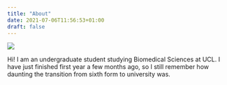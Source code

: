 ```yaml
---
title: "About"
date: 2021-07-06T11:56:53+01:00
draft: false
---
```

<style> 
	.text-align-left{
		text-align: left

}
</style>
<div class="flex">
<div class="w-30 mr2 pv3" > 
<img src="/images/cruciform.jpg" />

 </div>


<div class="w-70"> 
	<p class = "text-align-left" = >Hi! I am an undergraduate student studying Biomedical Sciences at UCL. I have just finished first year a few months ago, so I still remember how daunting the transition from sixth form to university was.</p>
</div>
</div>




